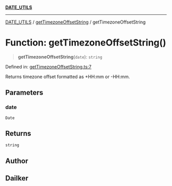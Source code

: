 [**DATE_UTILS**](../../README.md)

***

[DATE_UTILS](../../README.md) / [getTimezoneOffsetString](../README.md) / getTimezoneOffsetString

# Function: getTimezoneOffsetString()

> **getTimezoneOffsetString**(`date`): `string`

Defined in: [getTimezoneOffsetString.ts:7](https://github.com/dailker/everyutil/blob/db1e809d4c097dd2ba5f952e07c115f09a518c6c/src/date/getTimezoneOffsetString.ts#L7)

Returns timezone offset formatted as +HH:mm or -HH:mm.

## Parameters

### date

`Date`

## Returns

`string`

## Author

## Dailker
